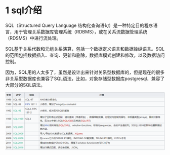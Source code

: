 # 1 sql介绍
 SQL（Structured Query Language 结构化查询语句）是一种特定目的程序语言，用于管理关系数据库管理系统（RDBMS），或在关系流数据管理系统（RDSMS）中进行流处理。

 SQL基于关系代数和元组关系演算，包括一个数据定义语言和数据操纵语言。SQL的范围包括数据插入、查询、更新和删除，数据库模式创建和修改，以及数据访问控制。

 因为，SQL用的人太多了，虽然是设计出来针对关系型数据库的，但是现在的很多非关系型数据库也兼容了SQL语法，比如，对象存储型数据库postgresql，兼容了大部分的SQL语法。
 
 ![SQL标准化过程](./resources/SQL标准化过程.png)

 
